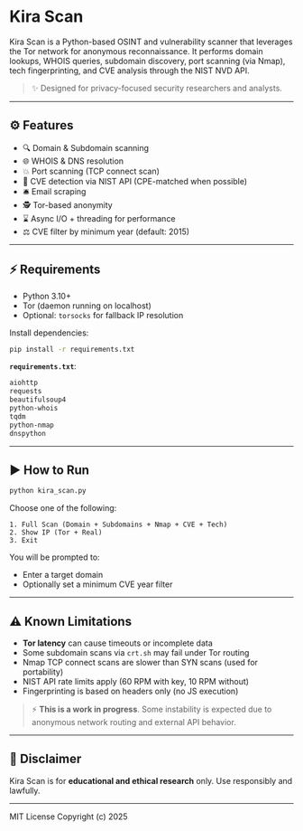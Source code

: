 # Kira Scan

Kira Scan is a Python-based OSINT and vulnerability scanner that leverages the Tor network for anonymous reconnaissance. It performs domain lookups, WHOIS queries, subdomain discovery, port scanning (via Nmap), tech fingerprinting, and CVE analysis through the NIST NVD API.

> ✨ Designed for privacy-focused security researchers and analysts.

---

## ⚙️ Features

- 🔍 Domain & Subdomain scanning
- 🌐 WHOIS & DNS resolution
- 💥 Port scanning (TCP connect scan)
- 📅 CVE detection via NIST API (CPE-matched when possible)
- 🛎️ Email scraping
- 🕵️ Tor-based anonymity
- ⌛ Async I/O + threading for performance
- ⚖️ CVE filter by minimum year (default: 2015)

---

## ⚡ Requirements

- Python 3.10+
- Tor (daemon running on localhost)
- Optional: `torsocks` for fallback IP resolution

Install dependencies:

```bash
pip install -r requirements.txt
```

**`requirements.txt`**:
```txt
aiohttp
requests
beautifulsoup4
python-whois
tqdm
python-nmap
dnspython
```

---

## ▶️ How to Run

```bash
python kira_scan.py
```

Choose one of the following:
```
1. Full Scan (Domain + Subdomains + Nmap + CVE + Tech)
2. Show IP (Tor + Real)
3. Exit
```

You will be prompted to:
- Enter a target domain
- Optionally set a minimum CVE year filter

---

## ⚠️ Known Limitations

- **Tor latency** can cause timeouts or incomplete data
- Some subdomain scans via `crt.sh` may fail under Tor routing
- Nmap TCP connect scans are slower than SYN scans (used for portability)
- NIST API rate limits apply (60 RPM with key, 10 RPM without)
- Fingerprinting is based on headers only (no JS execution)

> ⚡ **This is a work in progress**. Some instability is expected due to anonymous network routing and external API behavior.

---

## 🚫 Disclaimer

Kira Scan is for **educational and ethical research** only. Use responsibly and lawfully.

---

MIT License
Copyright (c) 2025
